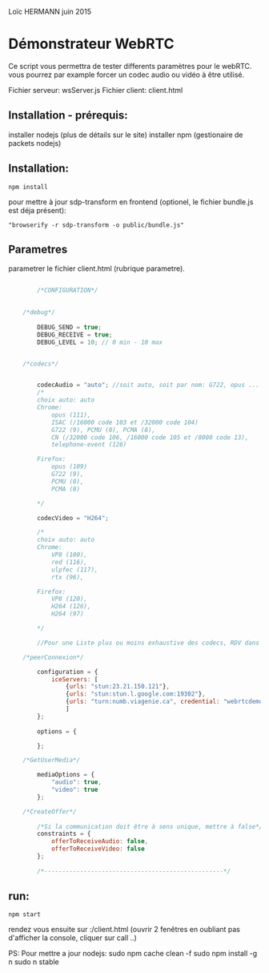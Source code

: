Loïc HERMANN
juin 2015

# Démonstrateur WebRTC

Ce script vous permettra de tester differents paramètres pour le webRTC. vous pourrez par example forcer un codec audio ou vidéo à être utilisé.


Fichier serveur: wsServer.js
Fichier client: client.html

## Installation - prérequis:
installer nodejs (plus de détails sur le site)
installer npm (gestionaire de packets nodejs)

## Installation:

```
npm install
```

pour mettre à jour sdp-transform en frontend (optionel, le fichier bundle.js est déja présent):

```
"browserify -r sdp-transform -o public/bundle.js"
```
## Parametres

parametrer le fichier client.html (rubrique parametre).

```javascript

		/*CONFIGURATION*/
	

	/*debug*/
			
		DEBUG_SEND = true;
		DEBUG_RECEIVE = true;
		DEBUG_LEVEL = 10; // 0 min - 10 max


	/*codecs*/


		codecAudio = "auto"; //soit auto, soit par nom: G722, opus ... soit par son code (numérique). 
		/*
		choix auto: auto
		Chrome: 
			opus (111),
			ISAC (/16000 code 103 et /32000 code 104)
			G722 (9), PCMU (0), PCMA (8),
			CN (/32000 code 106, /16000 code 105 et /8000 code 13),
			telephone-event (126) 

		Firefox:
			opus (109) 
			G722 (9),
			PCMU (0),
			PCMA (8)

		*/

		codecVideo = "H264"; 

		/*
		choix auto: auto
		Chrome: 
			VP8 (100),
			red (116),
			ulpfec (117),
			rtx (96),

		Firefox:
			VP8 (120),
			H264 (126),
			H264 (97)

		*/

		//Pour une Liste plus ou moins exhaustive des codecs, RDV dans les captures SDP Firefox et Chrome (à remettre à jour de temps à autre)

	/*peerConnexion*/

		configuration = {
	   	 	iceServers: [
				{urls: "stun:23.21.150.121"},
				{urls: "stun:stun.l.google.com:19302"},
				{urls: "turn:numb.viagenie.ca", credential: "webrtcdemo", username: "louis%40mozilla.com"}
	    		]
		};
		
		options = {

		};

	/*GetUserMedia*/

		mediaOptions = { 	
			"audio": true, 
			"video": true 
		};	

	/*CreateOffer*/
	
		/*Si la communication doit être à sens unique, mettre à false*/
		constraints = {
			offerToReceiveAudio: false,
			offerToReceiveVideo: false
		};
		
		/*--------------------------------------------------*/
```


## run:
```
npm start
```
rendez vous ensuite sur <ipduserveur>:<portduserveur>/client.html
(ouvrir 2 fenêtres en oubliant pas d'afficher la console, cliquer sur call ..)


PS:
Pour mettre a jour nodejs:
	sudo npm cache clean -f
	sudo npm install -g n
	sudo n stable
